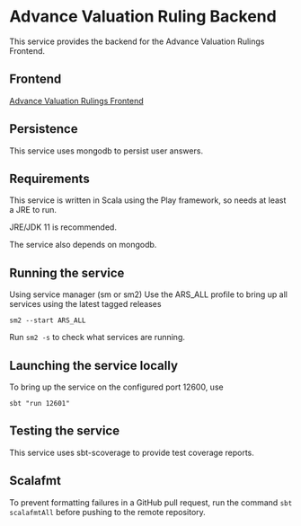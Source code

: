 
# Advance Valuation Ruling Backend

This service provides the backend for the Advance Valuation Rulings Frontend.

## Frontend

[Advance Valuation Rulings Frontend](https://github.com/hmrc/advance-valuation-rulings-frontend)

## Persistence
This service uses mongodb to persist user answers.

## Requirements
This service is written in Scala using the Play framework, so needs at least a JRE to run.

JRE/JDK 11 is recommended.

The service also depends on mongodb.

## Running the service
Using service manager (sm or sm2)
Use the ARS_ALL profile to bring up all services using the latest tagged releases
```
sm2 --start ARS_ALL
```

Run `sm2 -s` to check what services are running.

## Launching the service locally
To bring up the service on the configured port 12600, use

```
sbt "run 12601"
```

## Testing the service
This service uses sbt-scoverage to provide test coverage reports.

## Scalafmt
To prevent formatting failures in a GitHub pull request,
run the command ``sbt scalafmtAll`` before pushing to the remote repository.
